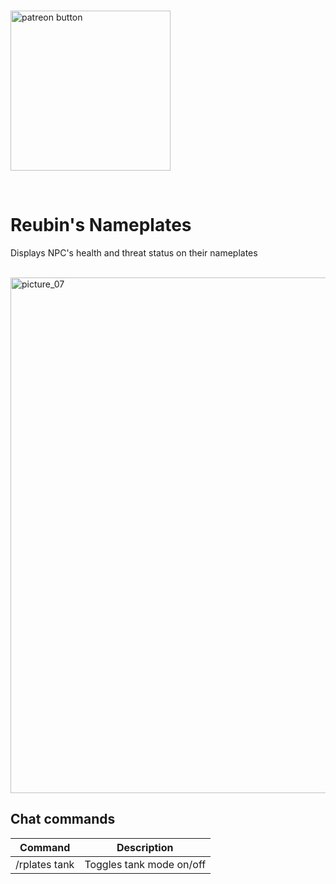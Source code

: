 <br />

<a href="https://www.patreon.com/bePatron?u=72927614"><img width="256" alt="patreon button" src="https://user-images.githubusercontent.com/82573908/165378139-b394ba7a-0651-4c9c-b11b-c3d53dbaca8e.png"></a>

 
<br />

# **Reubin's Nameplates**
Displays NPC's health and threat status on their nameplates

<br />

<img width="825" alt="picture_07" src="https://user-images.githubusercontent.com/82573908/173369945-2f160cee-f531-4a94-b4b1-fc9c71e109f2.jpg">

<br />

## **Chat commands**
| Command | Description |
| --- | --- |
| /rplates tank | Toggles tank mode  on/off |
